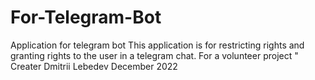 # For-Telegram-Bot
Application for telegram bot
This application is for restricting rights and granting rights to the user in a telegram chat.
For a volunteer project "
Creater Dmitrii Lebedev 
December 2022



